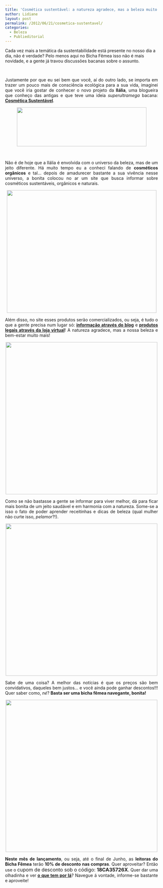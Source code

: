 ```yaml
---
title: 'Cosmética sustentável: a natureza agradece, mas a beleza muito mais!'
author: Lidiane
layout: post
permalink: /2012/06/21/cosmetica-sustentavel/
categories:
  - Beleza
  - Publieditorial
---
```

Cada vez mais a temática da sustentabilidade está presente no nosso dia a dia, não é verdade? Pelo menos aqui no Bicha Fêmea isso não é mais novidade, e a gente já travou discussões bacanas sobre o assunto.

&nbsp;

<p align="justify">
  Justamente por que eu sei bem que você, aí do outro lado, se importa em trazer um pouco mais de consciência ecológica para a sua vida, imaginei que você iria gostar de conhecer o novo projeto da <strong>Ilália</strong>, uma blogueira que conheço das antigas e que teve uma ideia <em>superultramega</em> bacana: <strong><a href="http://www.cosmeticasustentavel.com.br/loja/" target="_blank" rel="noopener noreferrer">Cosmética Sustentável</a></strong>.
</p>

<!--more-->

<p align="center">
  <a href="http://www.trololodemulher.com.br/2012/06/21/cosmetica-sustentavel/cosmetica-sustentavel/" rel="attachment wp-att-8752"><img class="alignnone size-full wp-image-8752" title="COSMETICA SUSTENTAVEL" src="https://www.trololodemulher.com.br/2012/06/COSMETICA-SUSTENTAVEL.png" alt="" width="427" height="128" /></a>
</p>

&nbsp;

<p align="justify">
  Não é de hoje que a Ilália é envolvida com o universo da beleza, mas de um jeito diferente. Há muito tempo eu a conheci falando de <strong>cosméticos orgânicos</strong> e tal… depois de amadurecer bastante a sua vivência nesse universo, a bonita colocou no ar um site que busca informar sobre cosméticos sustentáveis, orgânicos e naturais.
</p>

<p align="center">
  <a href="http://www.trololodemulher.com.br/2012/06/21/cosmetica-sustentavel/sabonete-de-mel/" rel="attachment wp-att-8758"><img class="alignnone size-full wp-image-8758" title="SABONETE DE MEL" src="https://www.trololodemulher.com.br/2012/06/SABONETE-DE-MEL.jpg" alt="" width="493" height="403" /></a>
</p>

<p align="justify">
  Além disso, no site esses produtos serão comercializados, ou seja, é tudo o que a gente precisa num lugar só: <strong><a href="http://www.cosmeticasustentavel.com.br/loja/index.php?route=extras/blog/" target="_blank" rel="noopener noreferrer">informação através do blog</a></strong> e <strong><a href="http://www.cosmeticasustentavel.com.br/loja/" target="_blank" rel="noopener noreferrer">produtos legais através da loja virtual</a></strong>! A natureza agradece, mas a nossa beleza e bem-estar muito mais!
</p>

<p align="center">
  <a href="http://www.trololodemulher.com.br/2012/06/21/cosmetica-sustentavel/mascara-tratamento-cabelos/" rel="attachment wp-att-8757"><img class="alignnone size-full wp-image-8757" title="MASCARA TRATAMENTO CABELOS" src="https://www.trololodemulher.com.br/2012/06/MASCARA-TRATAMENTO-CABELOS.jpg" alt="" width="500" height="500" /></a>
</p>

<p align="justify">
  Como se não bastasse a gente se informar para viver melhor, dá para ficar mais bonita de um jeito saudável e em harmonia com a natureza. Some-se a isso o fato de poder aprender receitinhas e dicas de beleza (qual mulher não curte isso, <em>pelamor</em>?!).
</p>

<p align="center">
  <a href="http://www.trololodemulher.com.br/2012/06/21/cosmetica-sustentavel/esfoliante-corporal/" rel="attachment wp-att-8755"><img class="alignnone size-full wp-image-8755" title="ESFOLIANTE CORPORAL" src="https://www.trololodemulher.com.br/2012/06/ESFOLIANTE-CORPORAL.jpg" alt="" width="500" height="500" /></a>
</p>

<p align="justify">
  Sabe de uma coisa? A melhor das notícias é que os preços são bem convidativos, daqueles bem justos… e você ainda pode ganhar descontos!!! Quer saber como, <em>né</em>? <strong>Basta ser uma bicha fêmea navegante, bonita!</strong>
</p>

<p align="center">
  <a href="http://www.trololodemulher.com.br/2012/06/21/cosmetica-sustentavel/hidratante-corporal/" rel="attachment wp-att-8756"><img class="alignnone size-full wp-image-8756" title="HIDRATANTE CORPORAL" src="https://www.trololodemulher.com.br/2012/06/HIDRATANTE-CORPORAL.jpg" alt="" width="500" height="500" /></a>
</p>

<p align="justify">
  <strong>Neste mês de lançamento</strong>, ou seja, até o final de Junho, as <strong>leitoras do Bicha Fêmea</strong> terão <strong>10% de desconto nas compras</strong>. Quer aproveitar? Então use o <span style="font-size: medium;">cupom de desconto sob o código: <strong>18CA35726X</strong>.</span> Quer dar uma olhadinha e ver<strong> <a href="http://www.cosmeticasustentavel.com.br/loja/" target="_blank" rel="noopener noreferrer">o que tem por lá</a></strong>? Navegue á vontade, informe-se bastante e aproveite!
</p>